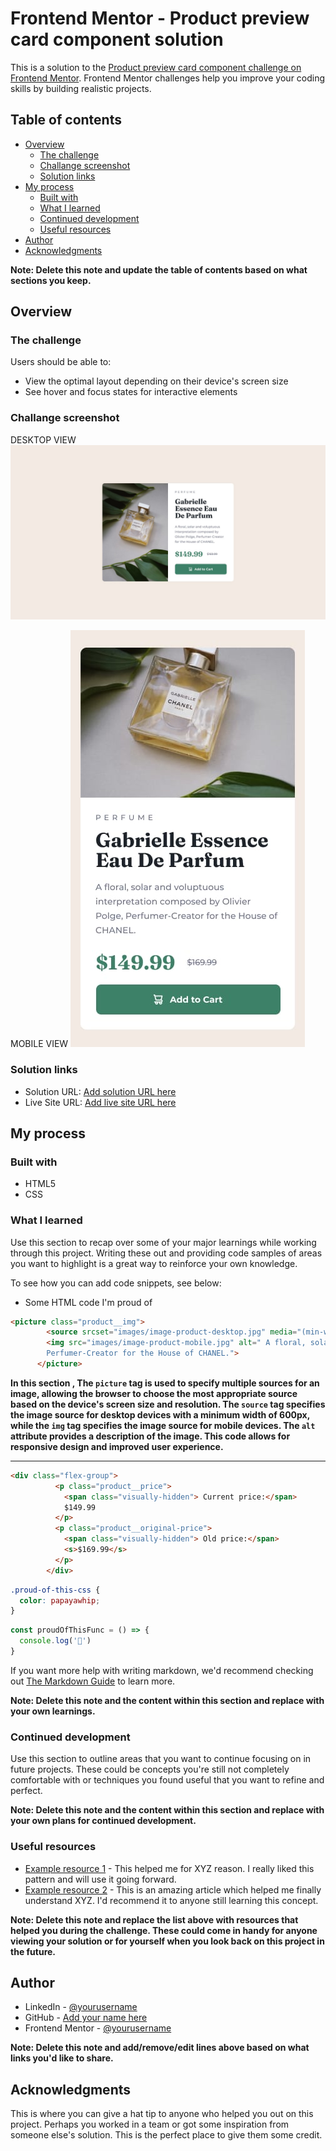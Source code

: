 # Frontend Mentor - Product preview card component solution

This is a solution to the [Product preview card component challenge on Frontend Mentor](https://www.frontendmentor.io/challenges/product-preview-card-component-GO7UmttRfa). Frontend Mentor challenges help you improve your coding skills by building realistic projects. 

## Table of contents

- [Overview](#overview)
  - [The challenge](#the-challenge)
  - [Challange screenshot](#Challange-screenshot)
  - [Solution links](#Solution-links)
- [My process](#my-process)
  - [Built with](#built-with)
  - [What I learned](#what-i-learned)
  - [Continued development](#continued-development)
  - [Useful resources](#useful-resources)
- [Author](#author)
- [Acknowledgments](#acknowledgments)

**Note: Delete this note and update the table of contents based on what sections you keep.**

## Overview

### The challenge

Users should be able to:

- View the optimal layout depending on their device's screen size
- See hover and focus states for interactive elements

###  Challange screenshot

DESKTOP VIEW ![](/design/desktop-design.jpg)

MOBILE VIEW ![](/design/mobile-design.jpg)


### Solution links

- Solution URL: [Add solution URL here](https://your-solution-url.com)
- Live Site URL: [Add live site URL here](https://your-live-site-url.com)

## My process

### Built with

- HTML5 
- CSS



### What I learned

Use this section to recap over some of your major learnings while working through this project. Writing these out and providing code samples of areas you want to highlight is a great way to reinforce your own knowledge.

To see how you can add code snippets, see below:


 - Some HTML code I'm proud of    


```html
<picture class="product__img">
        <source srcset="images/image-product-desktop.jpg" media="(min-width:600px)">
        <img src="images/image-product-mobile.jpg" alt=" A floral, solar and voluptuous interpretation composed by Olivier Polge,
        Perfumer-Creator for the House of CHANEL.">
      </picture>
```
**In this section , The `picture` tag is used to specify multiple sources for an image, allowing the browser to choose the most appropriate source based on the device's screen size and resolution. The `source` tag specifies the image source for desktop devices with a minimum width of 600px, while the `img` tag specifies the image source for mobile devices. The `alt` attribute provides a description of the image. This code allows for responsive design and improved user experience.**
<hr>

```html
<div class="flex-group">
          <p class="product__price">
            <span class="visually-hidden"> Current price:</span>
            $149.99
          </p>
          <p class="product__original-price">
            <span class="visually-hidden"> Old price:</span>
            <s>$169.99</s>
          </p>
        </div>
```

```css
.proud-of-this-css {
  color: papayawhip;
}
```
```js
const proudOfThisFunc = () => {
  console.log('🎉')
}
```

If you want more help with writing markdown, we'd recommend checking out [The Markdown Guide](https://www.markdownguide.org/) to learn more.

**Note: Delete this note and the content within this section and replace with your own learnings.**

### Continued development

Use this section to outline areas that you want to continue focusing on in future projects. These could be concepts you're still not completely comfortable with or techniques you found useful that you want to refine and perfect.

**Note: Delete this note and the content within this section and replace with your own plans for continued development.**

### Useful resources

- [Example resource 1](https://www.example.com) - This helped me for XYZ reason. I really liked this pattern and will use it going forward.
- [Example resource 2](https://www.example.com) - This is an amazing article which helped me finally understand XYZ. I'd recommend it to anyone still learning this concept.

**Note: Delete this note and replace the list above with resources that helped you during the challenge. These could come in handy for anyone viewing your solution or for yourself when you look back on this project in the future.**

## Author


- LinkedIn - [@yourusername](https://www.twitter.com/yourusername)
- GitHub - [Add your name here](https://www.your-site.com)
- Frontend Mentor - [@yourusername](https://www.frontendmentor.io/profile/yourusername)

**Note: Delete this note and add/remove/edit lines above based on what links you'd like to share.**

## Acknowledgments

This is where you can give a hat tip to anyone who helped you out on this project. Perhaps you worked in a team or got some inspiration from someone else's solution. This is the perfect place to give them some credit.


